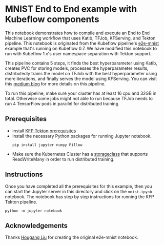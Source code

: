 # MNIST End to End example with Kubeflow components

This notebook demonstrates how to compile and execute an End to End Machine Learning workflow that uses Katib, TFJob, KFServing, and Tekton pipeline. This notebook is originated from the Kubeflow pipeline's [e2e-mnist](https://github.com/kubeflow/pipelines/tree/master/samples/contrib/e2e-mnist) example that's running on Kubeflow 0.7. We have modified this notebook to run with Kubeflow 1.x's user namespace separation with Tekton support. 

This pipeline contains 5 steps, it finds the best hyperparameter using Katib, creates PVC for storing models, processes the hyperparameter results, distributedly trains the model on TFJob with the best hyperparameter using more iterations, and finally serves the model using KFServing. You can visit this [medium blog](https://medium.com/@liuhgxa/an-end-to-end-use-case-by-kubeflow-b2f72b0b587) for more details on this pipeline.

To run this pipeline, make sure your cluster has at least 16 cpu and 32GB in total. Otherwise some jobs might not able to run because TFJob needs to run 4 TensorFlow pods in parallel for distributed training.

## Prerequisites 
- Install [KFP Tekton prerequisites](/samples/README.md)
- Install the necessary Python packages for running Jupyter notebook.
    ```shell
    pip install jupyter numpy Pillow
    ```
- Make sure the Kubernetes Cluster has a [storageclass](https://kubernetes.io/docs/concepts/storage/storage-classes/) that supports ReadWriteMany in order to run distributed training.
## Instructions

Once you have completed all the prerequisites for this example, then you can start the Jupyter server in this directory and click on the `mnist.ipynb` notebook. The notebook has step by step instructions for running the KFP Tekton pipeline.
```
python -m jupyter notebook
```

## Acknowledgements

Thanks [Hougang Liu](https://github.com/hougangliu) for creating the original e2e-mnist notebook.
